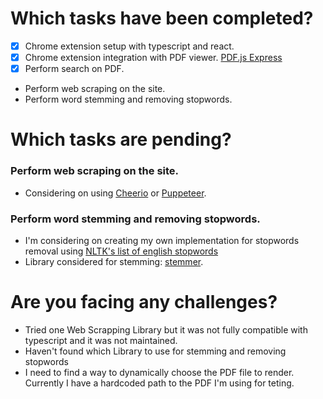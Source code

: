 # Which tasks have been completed?

- [x] Chrome extension setup with typescript and react.
- [x] Chrome extension integration with PDF viewer. [PDF.js Express](https://pdfjs.express/)
- [x] Perform search on PDF.
- Perform web scraping on the site.
- Perform word stemming and removing stopwords.

# Which tasks are pending?

### Perform web scraping on the site.

- Considering on using [Cheerio](https://cheerio.js.org/) or [Puppeteer](https://github.com/puppeteer/puppeteer).

### Perform word stemming and removing stopwords.

- I'm considering on creating my own implementation for stopwords removal using [NLTK's list of english stopwords](https://gist.github.com/sebleier/554280)
- Library considered for stemming: [stemmer](https://www.npmjs.com/package/stemmer).

# Are you facing any challenges?

- Tried one Web Scrapping Library but it was not fully compatible with typescript and it was not maintained.
- Haven't found which Library to use for stemming and removing stopwords
- I need to find a way to dynamically choose the PDF file to render. Currently I have a hardcoded path to the PDF I'm using for teting.
